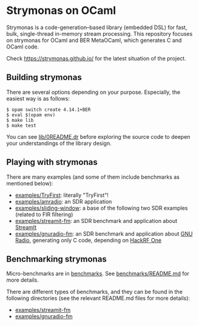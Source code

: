 # Strymonas on OCaml
Strymonas is a code-generation–based library (embedded DSL) for fast, bulk, single-thread in-memory stream processing. This repository focuses on strymonas for OCaml and BER MetaOCaml, which generates C and OCaml code.

Check https://strymonas.github.io/ for the latest situation of the project.


## Building strymonas
There are several options depending on your purpose. Especially, the easiest way is as follows:
```
$ opam switch create 4.14.1+BER
$ eval $(opam env)
$ make lib
$ make test
```

You can see [lib/0README.dr](lib/0README.dr) before exploring the source code to deepen your understandings of the library design.


## Playing with strymonas
There are many examples (and some of them include benchmarks as mentioned below):
- [examples/TryFirst](examples/TryFirst): literally "TryFirst"!
- [examples/amradio](examples/amradio): an SDR application
- [examples/sliding-window](examples/sliding-window): a base of the following two SDR examples (related to FIR filtering)
- [examples/streamit-fm](examples/streamit-fm): an SDR benchmark and application about [StreamIt](https://groups.csail.mit.edu/cag/streamit/)
- [examples/gnuradio-fm](examples/gnuradio-fm): an SDR benchmark and application about [GNU Radio](https://www.gnuradio.org/), generating only C code, depending on [HackRF One](https://greatscottgadgets.com/hackrf/one/)

## Benchmarking strymonas
Micro-benchmarks are in [benchmarks](benchmarks). See [benchmarks/README.md](benchmarks/README.md) for more details.

There are different types of benchmarks, and they can be found in the following directories (see the relevant README.md files for more details):
- [examples/streamit-fm](examples/streamit-fm)
- [examples/gnuradio-fm](examples/gnuradio-fm)




